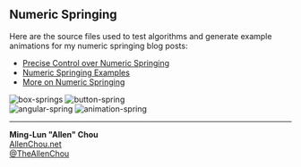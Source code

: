 ## Numeric Springing

Here are the source files used to test algorithms and generate example animations for my numeric springing blog posts:
* [Precise Control over Numeric Springing](http://allenchou.net/2015/04/game-math-precise-control-over-numeric-springing/)
* [Numeric Springing Examples](http://allenchou.net/2015/04/game-math-numeric-springing-examples/)
* [More on Numeric Springing](http://allenchou.net/2015/04/game-math-more-on-numeric-springing/)

![box-springs](http://allenchou.net/wp-content/uploads/2015/04/spring.gif) ![button-spring](http://allenchou.net/wp-content/uploads/2015/04/button-spring.gif)  
![angular-spring](http://allenchou.net/wp-content/uploads/2015/04/angular-spring.gif) ![animation-spring](http://allenchou.net/wp-content/uploads/2015/04/animation-spring.gif)  

----
**Ming-Lun "Allen" Chou**  
[AllenChou.net](http://AllenChou.net)  
[@TheAllenChou](http://twitter.com/TheAllenChou)  
